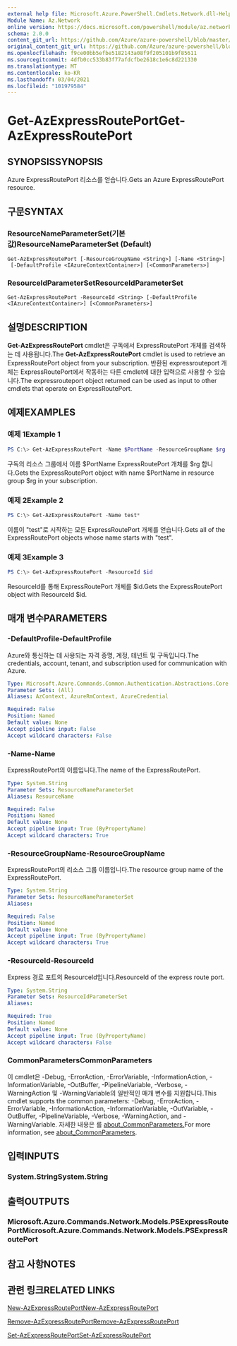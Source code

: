 ```yaml
---
external help file: Microsoft.Azure.PowerShell.Cmdlets.Network.dll-Help.xml
Module Name: Az.Network
online version: https://docs.microsoft.com/powershell/module/az.network/get-azexpressrouteport
schema: 2.0.0
content_git_url: https://github.com/Azure/azure-powershell/blob/master/src/Network/Network/help/Get-AzExpressRoutePort.md
original_content_git_url: https://github.com/Azure/azure-powershell/blob/master/src/Network/Network/help/Get-AzExpressRoutePort.md
ms.openlocfilehash: f9ce00bb5efbe5182143a08f9f205101b9f85611
ms.sourcegitcommit: 4dfb0cc533b83f77afdcfbe2618c1e6c8d221330
ms.translationtype: MT
ms.contentlocale: ko-KR
ms.lasthandoff: 03/04/2021
ms.locfileid: "101979584"
---
```

# <span data-ttu-id="3d2a2-101">Get-AzExpressRoutePort</span><span class="sxs-lookup"><span data-stu-id="3d2a2-101">Get-AzExpressRoutePort</span></span>

## <span data-ttu-id="3d2a2-102">SYNOPSIS</span><span class="sxs-lookup"><span data-stu-id="3d2a2-102">SYNOPSIS</span></span>
<span data-ttu-id="3d2a2-103">Azure ExpressRoutePort 리소스를 얻습니다.</span><span class="sxs-lookup"><span data-stu-id="3d2a2-103">Gets an Azure ExpressRoutePort resource.</span></span>

## <span data-ttu-id="3d2a2-104">구문</span><span class="sxs-lookup"><span data-stu-id="3d2a2-104">SYNTAX</span></span>

### <span data-ttu-id="3d2a2-105">ResourceNameParameterSet(기본값)</span><span class="sxs-lookup"><span data-stu-id="3d2a2-105">ResourceNameParameterSet (Default)</span></span>
```
Get-AzExpressRoutePort [-ResourceGroupName <String>] [-Name <String>]
 [-DefaultProfile <IAzureContextContainer>] [<CommonParameters>]
```

### <span data-ttu-id="3d2a2-106">ResourceIdParameterSet</span><span class="sxs-lookup"><span data-stu-id="3d2a2-106">ResourceIdParameterSet</span></span>
```
Get-AzExpressRoutePort -ResourceId <String> [-DefaultProfile <IAzureContextContainer>] [<CommonParameters>]
```

## <span data-ttu-id="3d2a2-107">설명</span><span class="sxs-lookup"><span data-stu-id="3d2a2-107">DESCRIPTION</span></span>
<span data-ttu-id="3d2a2-108">**Get-AzExpressRoutePort** cmdlet은 구독에서 ExpressRoutePort 개체를 검색하는 데 사용됩니다.</span><span class="sxs-lookup"><span data-stu-id="3d2a2-108">The **Get-AzExpressRoutePort** cmdlet is used to retrieve an ExpressRoutePort object from your subscription.</span></span> <span data-ttu-id="3d2a2-109">반환된 expressrouteport 개체는 ExpressRoutePort에서 작동하는 다른 cmdlet에 대한 입력으로 사용할 수 있습니다.</span><span class="sxs-lookup"><span data-stu-id="3d2a2-109">The expressrouteport object returned can be used as input to other cmdlets that operate on ExpressRoutePort.</span></span>

## <span data-ttu-id="3d2a2-110">예제</span><span class="sxs-lookup"><span data-stu-id="3d2a2-110">EXAMPLES</span></span>

### <span data-ttu-id="3d2a2-111">예제 1</span><span class="sxs-lookup"><span data-stu-id="3d2a2-111">Example 1</span></span>
```powershell
PS C:\> Get-AzExpressRoutePort -Name $PortName -ResourceGroupName $rg
```

<span data-ttu-id="3d2a2-112">구독의 리소스 그룹에서 이름 $PortName ExpressRoutePort 개체를 $rg 합니다.</span><span class="sxs-lookup"><span data-stu-id="3d2a2-112">Gets the ExpressRoutePort object with name $PortName in resource group $rg in your subscription.</span></span>

### <span data-ttu-id="3d2a2-113">예제 2</span><span class="sxs-lookup"><span data-stu-id="3d2a2-113">Example 2</span></span>
```powershell
PS C:\> Get-AzExpressRoutePort -Name test*
```

<span data-ttu-id="3d2a2-114">이름이 "test"로 시작하는 모든 ExpressRoutePort 개체를 얻습니다.</span><span class="sxs-lookup"><span data-stu-id="3d2a2-114">Gets all of the ExpressRoutePort objects whose name starts with "test".</span></span>

### <span data-ttu-id="3d2a2-115">예제 3</span><span class="sxs-lookup"><span data-stu-id="3d2a2-115">Example 3</span></span>
```powershell
PS C:\> Get-AzExpressRoutePort -ResourceId $id
```

<span data-ttu-id="3d2a2-116">ResourceId를 통해 ExpressRoutePort 개체를 $id.</span><span class="sxs-lookup"><span data-stu-id="3d2a2-116">Gets the ExpressRoutePort object with ResourceId $id.</span></span> 

## <span data-ttu-id="3d2a2-117">매개 변수</span><span class="sxs-lookup"><span data-stu-id="3d2a2-117">PARAMETERS</span></span>

### <span data-ttu-id="3d2a2-118">-DefaultProfile</span><span class="sxs-lookup"><span data-stu-id="3d2a2-118">-DefaultProfile</span></span>
<span data-ttu-id="3d2a2-119">Azure와 통신하는 데 사용되는 자격 증명, 계정, 테넌트 및 구독입니다.</span><span class="sxs-lookup"><span data-stu-id="3d2a2-119">The credentials, account, tenant, and subscription used for communication with Azure.</span></span>

```yaml
Type: Microsoft.Azure.Commands.Common.Authentication.Abstractions.Core.IAzureContextContainer
Parameter Sets: (All)
Aliases: AzContext, AzureRmContext, AzureCredential

Required: False
Position: Named
Default value: None
Accept pipeline input: False
Accept wildcard characters: False
```

### <span data-ttu-id="3d2a2-120">-Name</span><span class="sxs-lookup"><span data-stu-id="3d2a2-120">-Name</span></span>
<span data-ttu-id="3d2a2-121">ExpressRoutePort의 이름입니다.</span><span class="sxs-lookup"><span data-stu-id="3d2a2-121">The name of the ExpressRoutePort.</span></span>

```yaml
Type: System.String
Parameter Sets: ResourceNameParameterSet
Aliases: ResourceName

Required: False
Position: Named
Default value: None
Accept pipeline input: True (ByPropertyName)
Accept wildcard characters: True
```

### <span data-ttu-id="3d2a2-122">-ResourceGroupName</span><span class="sxs-lookup"><span data-stu-id="3d2a2-122">-ResourceGroupName</span></span>
<span data-ttu-id="3d2a2-123">ExpressRoutePort의 리소스 그룹 이름입니다.</span><span class="sxs-lookup"><span data-stu-id="3d2a2-123">The resource group name of the ExpressRoutePort.</span></span>

```yaml
Type: System.String
Parameter Sets: ResourceNameParameterSet
Aliases:

Required: False
Position: Named
Default value: None
Accept pipeline input: True (ByPropertyName)
Accept wildcard characters: True
```

### <span data-ttu-id="3d2a2-124">-ResourceId</span><span class="sxs-lookup"><span data-stu-id="3d2a2-124">-ResourceId</span></span>
<span data-ttu-id="3d2a2-125">Express 경로 포트의 ResourceId입니다.</span><span class="sxs-lookup"><span data-stu-id="3d2a2-125">ResourceId of the express route port.</span></span>

```yaml
Type: System.String
Parameter Sets: ResourceIdParameterSet
Aliases:

Required: True
Position: Named
Default value: None
Accept pipeline input: True (ByPropertyName)
Accept wildcard characters: False
```

### <span data-ttu-id="3d2a2-126">CommonParameters</span><span class="sxs-lookup"><span data-stu-id="3d2a2-126">CommonParameters</span></span>
<span data-ttu-id="3d2a2-127">이 cmdlet은 -Debug, -ErrorAction, -ErrorVariable, -InformationAction, -InformationVariable, -OutBuffer, -PipelineVariable, -Verbose, -WarningAction 및 -WarningVariable의 일반적인 매개 변수를 지원합니다.</span><span class="sxs-lookup"><span data-stu-id="3d2a2-127">This cmdlet supports the common parameters: -Debug, -ErrorAction, -ErrorVariable, -InformationAction, -InformationVariable, -OutVariable, -OutBuffer, -PipelineVariable, -Verbose, -WarningAction, and -WarningVariable.</span></span> <span data-ttu-id="3d2a2-128">자세한 내용은 를 [about_CommonParameters.](http://go.microsoft.com/fwlink/?LinkID=113216)</span><span class="sxs-lookup"><span data-stu-id="3d2a2-128">For more information, see [about_CommonParameters](http://go.microsoft.com/fwlink/?LinkID=113216).</span></span>

## <span data-ttu-id="3d2a2-129">입력</span><span class="sxs-lookup"><span data-stu-id="3d2a2-129">INPUTS</span></span>

### <span data-ttu-id="3d2a2-130">System.String</span><span class="sxs-lookup"><span data-stu-id="3d2a2-130">System.String</span></span>

## <span data-ttu-id="3d2a2-131">출력</span><span class="sxs-lookup"><span data-stu-id="3d2a2-131">OUTPUTS</span></span>

### <span data-ttu-id="3d2a2-132">Microsoft.Azure.Commands.Network.Models.PSExpressRoutePort</span><span class="sxs-lookup"><span data-stu-id="3d2a2-132">Microsoft.Azure.Commands.Network.Models.PSExpressRoutePort</span></span>

## <span data-ttu-id="3d2a2-133">참고 사항</span><span class="sxs-lookup"><span data-stu-id="3d2a2-133">NOTES</span></span>

## <span data-ttu-id="3d2a2-134">관련 링크</span><span class="sxs-lookup"><span data-stu-id="3d2a2-134">RELATED LINKS</span></span>

[<span data-ttu-id="3d2a2-135">New-AzExpressRoutePort</span><span class="sxs-lookup"><span data-stu-id="3d2a2-135">New-AzExpressRoutePort</span></span>](./New-AzExpressRoutePort.md)

[<span data-ttu-id="3d2a2-136">Remove-AzExpressRoutePort</span><span class="sxs-lookup"><span data-stu-id="3d2a2-136">Remove-AzExpressRoutePort</span></span>](./Remove-AzExpressRoutePort.md)

[<span data-ttu-id="3d2a2-137">Set-AzExpressRoutePort</span><span class="sxs-lookup"><span data-stu-id="3d2a2-137">Set-AzExpressRoutePort</span></span>](./Set-AzExpressRoutePort.md)
